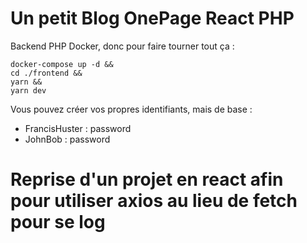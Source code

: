 # Un petit Blog OnePage React PHP

Backend PHP Docker, donc pour faire tourner tout ça :
````shell
docker-compose up -d &&
cd ./frontend &&
yarn &&
yarn dev
````

Vous pouvez créer vos propres identifiants, mais de base : 
- FrancisHuster : password
- JohnBob : password


# Reprise d'un projet en react afin pour utiliser axios au lieu de fetch pour se log
